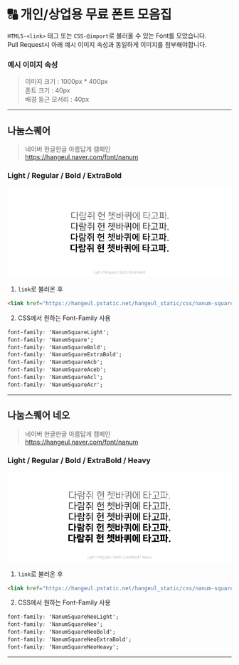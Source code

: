 # 🔠 개인/상업용 무료 폰트 모음집
`HTML5-<link>` 태그 또는 `CSS-@import`로 불러올 수 있는 Font를 모았습니다.<br>
Pull Request시 아래 예시 이미지 속성과 동일하게 이미지를 첨부해야합니다.

### 예시 이미지 속성
> 이미지 크기 : 1000px * 400px<br>
> 폰트 크기 : 40px<br>
> 배경 둥근 모서리 : 40px

---

## 나눔스퀘어
> 네이버 한글한글 아름답게 캠페인<br>
> https://hangeul.naver.com/font/nanum

### Light / Regular / Bold / ExtraBold
![NanumSquare](NanumSquare/ex.png)


1. `link`로 불러온 후
```html
<link href="https://hangeul.pstatic.net/hangeul_static/css/nanum-square.css" rel="stylesheet">
```
2. CSS에서 원하는 Font-Family 사용
```css
font-family: 'NanumSquareLight';
font-family: 'NanumSquare';
font-family: 'NanumSquareBold';
font-family: 'NanumSquareExtraBold';
font-family: 'NanumSquareAcb';
font-family: 'NanumSquareAceb';
font-family: 'NanumSquareAcl';
font-family: 'NanumSquareAcr';
```

---

## 나눔스퀘어 네오
> 네이버 한글한글 아름답게 캠페인<br>
> https://hangeul.naver.com/font/nanum

### Light / Regular / Bold / ExtraBold / Heavy
![NanumSquareNeo](NanumSquareNeo/ex.png)

1. `link`로 불러온 후
```html
<link href="https://hangeul.pstatic.net/hangeul_static/css/nanum-square-neo.css" rel="stylesheet">
```
2. CSS에서 원하는 Font-Family 사용
```css
font-family: 'NanumSquareNeoLight';
font-family: 'NanumSquareNeo';
font-family: 'NanumSquareNeoBold';
font-family: 'NanumSquareNeoExtraBold';
font-family: 'NanumSquareNeoHeavy';
```

---